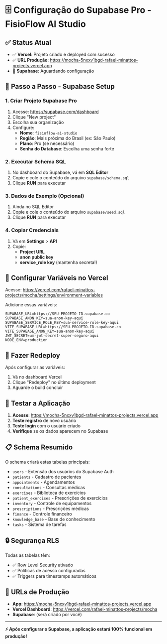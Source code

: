 # 🗄️ Configuração do Supabase Pro - FisioFlow AI Studio

## ✅ **Status Atual**
- ✅ **Vercel**: Projeto criado e deployed com sucesso
- ✅ **URL Produção**: https://mocha-5nxxv1bgd-rafael-minattos-projects.vercel.app
- 🔄 **Supabase**: Aguardando configuração

## 🚀 **Passo a Passo - Supabase Setup**

### 1. **Criar Projeto Supabase Pro**
1. Acesse: https://supabase.com/dashboard
2. Clique "New project"
3. Escolha sua organização
4. Configure:
   - **Nome**: `fisioflow-ai-studio`
   - **Região**: Mais próxima do Brasil (ex: São Paulo)
   - **Plano**: Pro (se necessário)
   - **Senha do Database**: Escolha uma senha forte

### 2. **Executar Schema SQL**
1. No dashboard do Supabase, vá em **SQL Editor**
2. Copie e cole o conteúdo do arquivo `supabase/schema.sql`
3. Clique **RUN** para executar

### 3. **Dados de Exemplo (Opcional)**
1. Ainda no SQL Editor
2. Copie e cole o conteúdo do arquivo `supabase/seed.sql`
3. Clique **RUN** para executar

### 4. **Copiar Credenciais**
1. Vá em **Settings** > **API**
2. Copie:
   - **Project URL**
   - **anon public key**
   - **service_role key** (mantenha secreta!)

## 🔧 **Configurar Variáveis no Vercel**

Acesse: https://vercel.com/rafael-minattos-projects/mocha/settings/environment-variables

Adicione essas variáveis:

```env
SUPABASE_URL=https://SEU-PROJETO-ID.supabase.co
SUPABASE_ANON_KEY=sua-anon-key-aqui
SUPABASE_SERVICE_ROLE_KEY=sua-service-role-key-aqui
VITE_SUPABASE_URL=https://SEU-PROJETO-ID.supabase.co
VITE_SUPABASE_ANON_KEY=sua-anon-key-aqui
JWT_SECRET=um-jwt-secret-super-seguro-aqui
NODE_ENV=production
```

## 🔄 **Fazer Redeploy**

Após configurar as variáveis:
1. Vá no dashboard Vercel
2. Clique "Redeploy" no último deployment
3. Aguarde o build concluir

## 🧪 **Testar a Aplicação**

1. **Acesse**: https://mocha-5nxxv1bgd-rafael-minattos-projects.vercel.app
2. **Teste registro** de novo usuário
3. **Teste login** com o usuário criado
4. **Verifique** se os dados aparecem no Supabase

## 📋 **Schema Resumido**

O schema criará estas tabelas principais:
- `users` - Extensão dos usuários do Supabase Auth
- `patients` - Cadastro de pacientes
- `appointments` - Agendamentos
- `consultations` - Consultas médicas
- `exercises` - Biblioteca de exercícios
- `patient_exercises` - Prescrições de exercícios
- `inventory` - Controle de equipamentos
- `prescriptions` - Prescrições médicas
- `finance` - Controle financeiro
- `knowledge_base` - Base de conhecimento
- `tasks` - Sistema de tarefas

## 🔒 **Segurança RLS**

Todas as tabelas têm:
- ✅ Row Level Security ativado
- ✅ Políticas de acesso configuradas
- ✅ Triggers para timestamps automáticos

## 🎯 **URLs de Produção**

- **App**: https://mocha-5nxxv1bgd-rafael-minattos-projects.vercel.app
- **Vercel Dashboard**: https://vercel.com/rafael-minattos-projects/mocha
- **Supabase**: (será criado por você)

---

**⚡ Após configurar o Supabase, a aplicação estará 100% funcional em produção!**
